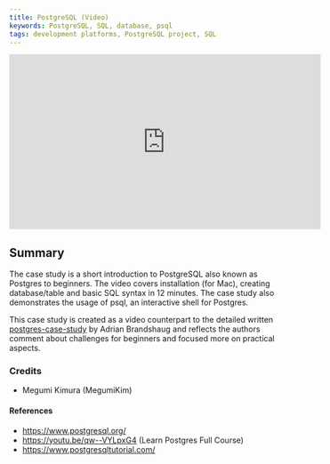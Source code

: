 ```yaml
---
title: PostgreSQL (Video)
keywords: PostgreSQL, SQL, database, psql
tags: development platforms, PostgreSQL project, SQL
---
```


<iframe width="560" height="315" src="https://youtu.be/VOJ3811-JA0" title="YouTube video player" frameborder="0" allow="accelerometer; autoplay; clipboard-write; encrypted-media; gyroscope; picture-in-picture; web-share" allowfullscreen></iframe>

## Summary

The case study is a short introduction to PostgreSQL also known as Postgres to beginners.
The video covers installation (for Mac), creating database/table and basic SQL syntax in 12 minutes.
The case study also demonstrates the usage of psql, an interactive shell for Postgres.

This case study is created as a video counterpart to the detailed written [postgres-case-study](./postgres-case-study.md) by Adrian Brandshaug and reflects the authors comment about challenges for beginners and focused more on practical aspects.

### Credits

- Megumi Kimura (MegumiKim)

#### References

- https://www.postgresql.org/
- https://youtu.be/qw--VYLpxG4 (Learn Postgres Full Course)
- https://www.postgresqltutorial.com/
